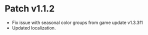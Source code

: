 ﻿# Patch v1.1.2
* Fix issue with seasonal color groups from game update v1.3.3f1
* Updated localization.